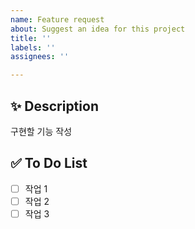 ```yaml
---
name: Feature request
about: Suggest an idea for this project
title: ''
labels: ''
assignees: ''

---
```


## ✨ Description
구현할 기능 작성

## ✅ To Do List
- [ ] 작업 1
- [ ] 작업 2
- [ ] 작업 3
